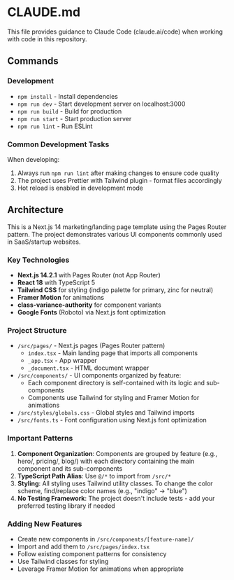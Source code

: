 # CLAUDE.md

This file provides guidance to Claude Code (claude.ai/code) when working with code in this repository.

## Commands

### Development
- `npm install` - Install dependencies
- `npm run dev` - Start development server on localhost:3000
- `npm run build` - Build for production
- `npm run start` - Start production server
- `npm run lint` - Run ESLint

### Common Development Tasks
When developing:
1. Always run `npm run lint` after making changes to ensure code quality
2. The project uses Prettier with Tailwind plugin - format files accordingly
3. Hot reload is enabled in development mode

## Architecture

This is a Next.js 14 marketing/landing page template using the Pages Router pattern. The project demonstrates various UI components commonly used in SaaS/startup websites.

### Key Technologies
- **Next.js 14.2.1** with Pages Router (not App Router)
- **React 18** with TypeScript 5
- **Tailwind CSS** for styling (indigo palette for primary, zinc for neutral)
- **Framer Motion** for animations
- **class-variance-authority** for component variants
- **Google Fonts** (Roboto) via Next.js font optimization

### Project Structure
- `/src/pages/` - Next.js pages (Pages Router pattern)
  - `index.tsx` - Main landing page that imports all components
  - `_app.tsx` - App wrapper
  - `_document.tsx` - HTML document wrapper
- `/src/components/` - UI components organized by feature:
  - Each component directory is self-contained with its logic and sub-components
  - Components use Tailwind for styling and Framer Motion for animations
- `/src/styles/globals.css` - Global styles and Tailwind imports
- `/src/fonts.ts` - Font configuration using Next.js font optimization

### Important Patterns
1. **Component Organization**: Components are grouped by feature (e.g., hero/, pricing/, blog/) with each directory containing the main component and its sub-components
2. **TypeScript Path Alias**: Use `@/*` to import from `/src/*`
3. **Styling**: All styling uses Tailwind utility classes. To change the color scheme, find/replace color names (e.g., "indigo" → "blue")
4. **No Testing Framework**: The project doesn't include tests - add your preferred testing library if needed

### Adding New Features
- Create new components in `/src/components/[feature-name]/`
- Import and add them to `/src/pages/index.tsx`
- Follow existing component patterns for consistency
- Use Tailwind classes for styling
- Leverage Framer Motion for animations when appropriate